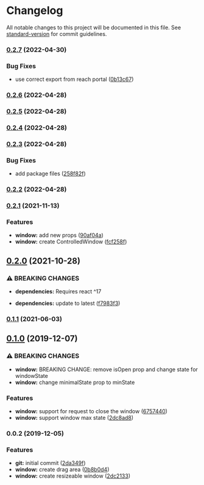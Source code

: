 # Changelog

All notable changes to this project will be documented in this file. See [standard-version](https://github.com/conventional-changelog/standard-version) for commit guidelines.

### [0.2.7](https://github.com/pixore/window/compare/v0.2.6...v0.2.7) (2022-04-30)


### Bug Fixes

* use correct export from reach portal ([0b13c67](https://github.com/pixore/window/commit/0b13c67f72c01322ae6e8cb454735860eb6dfa4e))

### [0.2.6](https://github.com/pixore/window/compare/v0.2.5...v0.2.6) (2022-04-28)

### [0.2.5](https://github.com/pixore/window/compare/v0.2.4...v0.2.5) (2022-04-28)

### [0.2.4](https://github.com/pixore/window/compare/v0.2.3...v0.2.4) (2022-04-28)

### [0.2.3](https://github.com/pixore/window/compare/v0.2.2...v0.2.3) (2022-04-28)


### Bug Fixes

* add package files ([258f82f](https://github.com/pixore/window/commit/258f82fa2f06c04fda2fc2af5ba1e75786c5c9cb))

### [0.2.2](https://github.com/pixore/window/compare/v0.2.1...v0.2.2) (2022-04-28)

### [0.2.1](https://github.com/pixore/window/compare/v0.2.0...v0.2.1) (2021-11-13)


### Features

* **window:** add new props ([90af04a](https://github.com/pixore/window/commit/90af04af28873fde0addc4679c35cbaa431747ae))
* **window:** create ControlledWindow ([fcf258f](https://github.com/pixore/window/commit/fcf258f14ff081aa4993a7bd8945e13c331eee7d))

## [0.2.0](https://github.com/pixore/window/compare/v0.1.1...v0.2.0) (2021-10-28)


### ⚠ BREAKING CHANGES

* **dependencies:** Requires react ^17

* **dependencies:** update to latest ([f7983f3](https://github.com/pixore/window/commit/f7983f3c9c06da23df3df62258527f8f8d9a5c3e))

### [0.1.1](https://github.com/pixore/window/compare/v0.1.0...v0.1.1) (2021-06-03)

## [0.1.0](https://github.com/pixore/window/compare/v0.0.2...v0.1.0) (2019-12-07)


### ⚠ BREAKING CHANGES

* **window:** BREAKING CHANGE: remove isOpen prop and change state for windowState
* **window:** change minimalState prop to minState

### Features

* **window:** support for request to close the window ([6757440](https://github.com/pixore/window/commit/67574408bdd1484c072f98c7f8c539fd44aa226f))
* **window:** support window max state ([2dc8ad8](https://github.com/pixore/window/commit/2dc8ad8b98313feac47f7a868bc7fe6ae03c9450))

### 0.0.2 (2019-12-05)


### Features

* **git:** initial commit ([2da349f](https://github.com/pixore/window/commit/2da349fc58a4a695852aaa88292a5a547a78fcae))
* **window:** create drag area ([0b8b0d4](https://github.com/pixore/window/commit/0b8b0d4d8e2469d6ca699518222ce73756a1d20c))
* **window:** create resizeable window ([2dc2133](https://github.com/pixore/window/commit/2dc2133a14ffe7571409db45c1bc42d9aaea3ef7))
